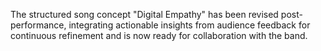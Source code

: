 The structured song concept "Digital Empathy" has been revised post-performance, integrating actionable insights from audience feedback for continuous refinement and is now ready for collaboration with the band.